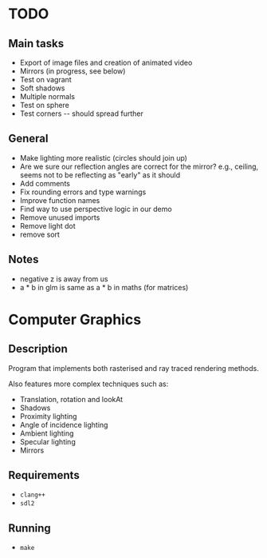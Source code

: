 # TODO
## Main tasks
- Export of image files and creation of animated video
- Mirrors (in progress, see below)
- Test on vagrant
- Soft shadows
- Multiple normals
- Test on sphere
- Test corners -- should spread further
## General
- Make lighting more realistic (circles should join up)
- Are we sure our reflection angles are correct for the mirror? e.g., ceiling, seems not to be reflecting as "early" as it should
- Add comments
- Fix rounding errors and type warnings
- Improve function names
- Find way to use perspective logic in our demo
- Remove unused imports
- Remove light dot
- remove sort

## Notes
- negative z is away from us
- a * b in glm is same as a * b in maths (for matrices)

# Computer Graphics
## Description
Program that implements both rasterised and ray traced rendering methods.

Also features more complex techniques such as:
- Translation, rotation and lookAt
- Shadows 
- Proximity lighting 
- Angle of incidence lighting 
- Ambient lighting 
- Specular lighting 
- Mirrors

## Requirements
- `clang++`
- `sdl2`

## Running
- `make`
